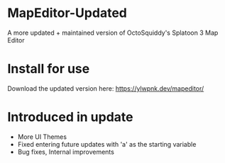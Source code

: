 # MapEditor-Updated
A more updated + maintained version of OctoSquiddy's Splatoon 3 Map Editor


# Install for use
Download the updated version here: https://ylwpnk.dev/mapeditor/

# Introduced in update
- More UI Themes
- Fixed entering future updates with 'a' as the starting variable
- Bug fixes, Internal improvements

#
